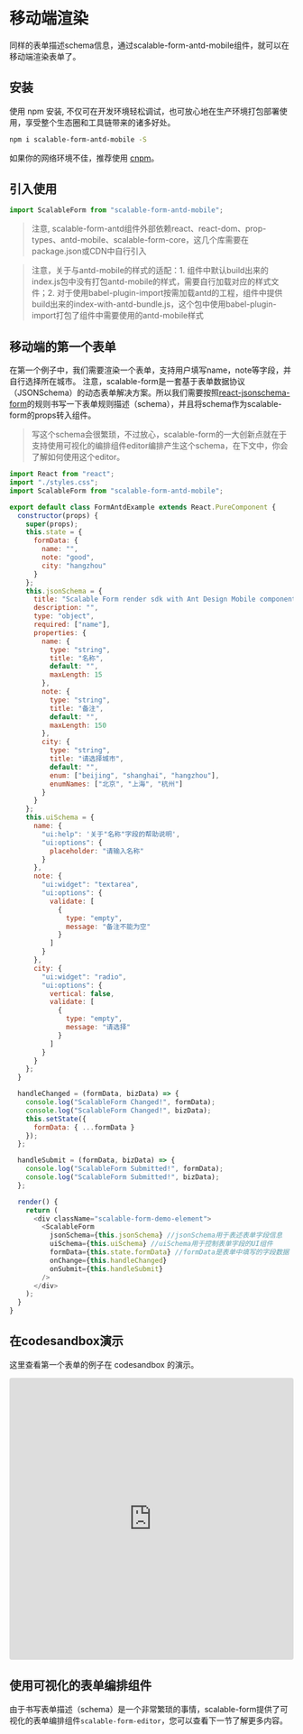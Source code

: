 # 移动端渲染
同样的表单描述schema信息，通过scalable-form-antd-mobile组件，就可以在移动端渲染表单了。

## 安装

使用 npm 安装, 不仅可在开发环境轻松调试，也可放心地在生产环境打包部署使用，享受整个生态圈和工具链带来的诸多好处。

```bash
npm i scalable-form-antd-mobile -S
```

如果你的网络环境不佳，推荐使用 [cnpm](https://developer.aliyun.com/mirror/NPM)。

## 引入使用
```javascript
import ScalableForm from "scalable-form-antd-mobile";
```
> 注意, scalable-form-antd组件外部依赖react、react-dom、prop-types、antd-mobile、scalable-form-core，这几个库需要在package.json或CDN中自行引入

> 注意，关于与antd-mobile的样式的适配：1. 组件中默认build出来的index.js包中没有打包antd-mobile的样式，需要自行加载对应的样式文件；2. 对于使用babel-plugin-import按需加载antd的工程，组件中提供build出来的index-with-antd-bundle.js，这个包中使用babel-plugin-import打包了组件中需要使用的antd-mobile样式

## 移动端的第一个表单
在第一个例子中，我们需要渲染一个表单，支持用户填写name，note等字段，并自行选择所在城市。
注意，scalable-form是一套基于表单数据协议（JSONSchema）的动态表单解决方案。所以我们需要按照[react-jsonschema-form](https://github.com/rjsf-team/react-jsonschema-form)的规则书写一下表单规则描述（schema），并且将schema作为scalable-form的props转入组件。
> 写这个schema会很繁琐，不过放心，scalable-form的一大创新点就在于支持使用可视化的编排组件editor编排产生这个schema，在下文中，你会了解如何使用这个editor。

```javascript
import React from "react";
import "./styles.css";
import ScalableForm from "scalable-form-antd-mobile";

export default class FormAntdExample extends React.PureComponent {
  constructor(props) {
    super(props);
    this.state = {
      formData: {
        name: "",
        note: "good",
        city: "hangzhou"
      }
    };
    this.jsonSchema = {
      title: "Scalable Form render sdk with Ant Design Mobile components",
      description: "",
      type: "object",
      required: ["name"],
      properties: {
        name: {
          type: "string",
          title: "名称",
          default: "",
          maxLength: 15
        },
        note: {
          type: "string",
          title: "备注",
          default: "",
          maxLength: 150
        },
        city: {
          type: "string",
          title: "请选择城市",
          default: "",
          enum: ["beijing", "shanghai", "hangzhou"],
          enumNames: ["北京", "上海", "杭州"]
        }
      }
    };
    this.uiSchema = {
      name: {
        "ui:help": '关于"名称"字段的帮助说明',
        "ui:options": {
          placeholder: "请输入名称"
        }
      },
      note: {
        "ui:widget": "textarea",
        "ui:options": {
          validate: [
            {
              type: "empty",
              message: "备注不能为空"
            }
          ]
        }
      },
      city: {
        "ui:widget": "radio",
        "ui:options": {
          vertical: false,
          validate: [
            {
              type: "empty",
              message: "请选择"
            }
          ]
        }
      }
    };
  }

  handleChanged = (formData, bizData) => {
    console.log("ScalableForm Changed!", formData);
    console.log("ScalableForm Changed!", bizData);
    this.setState({
      formData: { ...formData }
    });
  };

  handleSubmit = (formData, bizData) => {
    console.log("ScalableForm Submitted!", formData);
    console.log("ScalableForm Submitted!", bizData);
  };

  render() {
    return (
      <div className="scalable-form-demo-element">
        <ScalableForm
          jsonSchema={this.jsonSchema} //jsonSchema用于表述表单字段信息
          uiSchema={this.uiSchema} //uiSchema用于控制表单字段的UI组件
          formData={this.state.formData} //formData是表单中填写的字段数据
          onChange={this.handleChanged}
          onSubmit={this.handleSubmit}
        />
      </div>
    );
  }
}
```

## 在codesandbox演示
这里查看第一个表单的例子在 codesandbox 的演示。

<iframe
     src="https://codesandbox.io/embed/late-bird-x6qoo?fontsize=14&hidenavigation=1&theme=dark"
     style="width:100%; height:500px; border:0; border-radius: 4px; overflow:hidden;"
     title="late-bird-x6qoo"
     allow="geolocation; microphone; camera; midi; vr; accelerometer; gyroscope; payment; ambient-light-sensor; encrypted-media; usb"
     sandbox="allow-modals allow-forms allow-popups allow-scripts allow-same-origin"
   ></iframe>
   
## 使用可视化的表单编排组件
由于书写表单描述（schema）是一个非常繁琐的事情，scalable-form提供了可视化的表单编排组件`scalable-form-editor`，您可以查看下一节了解更多内容。
